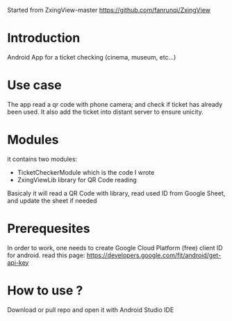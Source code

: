 Started from ZxingView-master
https://github.com/fanrunqi/ZxingView

# Introduction
Android App for a ticket checking (cinema, museum, etc...)

# Use case
The app read a qr code with phone camera; and check if ticket has already been used.
It also add the ticket into distant server to ensure unicity.

# Modules
it contains two modules:
 - TicketCheckerModule which is the code I wrote
 - ZxingViewLib library for QR Code reading
 
 Basicaly it will read a QR Code with library, read used ID from Google Sheet, and update the sheet if needed
 
# Prerequesites
In order to work, one needs to create Google Cloud Platform (free) client ID for android. read this page:
https://developers.google.com/fit/android/get-api-key
 
# How to use ?
Download or pull repo and open it with Android Studio IDE
